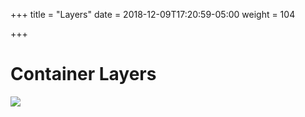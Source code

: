 +++
title = "Layers"
date = 2018-12-09T17:20:59-05:00
weight = 104

+++

# Container Layers

![](/louk8cnc-intro-k8s/images/docker/layer.png)